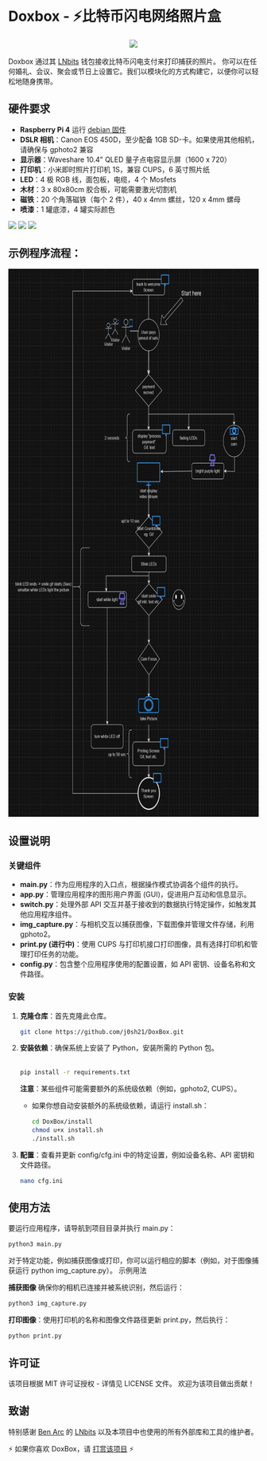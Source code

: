
# Doxbox - ⚡️比特币闪电网络照片盒

<p align="center">
<img src="https://github.com/j0sh21/DoxBox/assets/63317640/7eda15cf-c3a2-4236-9e24-a084b4512d96" width="200">
</p>

Doxbox 通过其 [LNbits](https://github.com/lnbits/lnbits) 钱包接收比特币闪电支付来打印捕获的照片。
你可以在任何婚礼、会议、聚会或节日上设置它。我们以模块化的方式构建它，以便你可以轻松地随身携带。


## 硬件要求

- **Raspberry Pi 4** 运行 [debian 固件](https://www.raspberrypi.com/software/operating-systems/)
- **DSLR 相机**：Canon EOS 450D，至少配备 1GB SD-卡。如果使用其他相机，请确保与 gphoto2 兼容
- **显示器**：Waveshare 10.4" QLED 量子点电容显示屏（1600 x 720）
- **打印机**：小米即时照片打印机 1S，兼容 CUPS，6 英寸照片纸
- **LED**：4 极 RGB 线，面包板，电缆，4 个 Mosfets
- **木材**：3 x 80x80cm 胶合板，可能需要激光切割机
- **磁铁**：20 个角落磁铁（每个 2 件），40 x 4mm 螺丝，120 x 4mm 螺母
- **喷漆**：1 罐底漆，4 罐实际颜色

  
<img src="https://github.com/j0sh21/DoxBox/assets/63317640/384280e0-cc6e-4bd0-9953-c318b5e12f15" height="200">
<img src="https://github.com/j0sh21/DoxBox/assets/63317640/e446af16-d840-4cbc-87f9-3d5f67b3a15d" height="200">
<img src="https://github.com/j0sh21/DoxBox/assets/63317640/4bcc6965-a1fa-41e5-8d07-cc7e3280bc58" height="200">

  
## 示例程序流程：

<img src="docs/images/flowchart.JPG" height="1100">

## 设置说明

### 关键组件

- **main.py**：作为应用程序的入口点，根据操作模式协调各个组件的执行。
- **app.py**：管理应用程序的图形用户界面 (GUI)，促进用户互动和信息显示。
- **switch.py**：处理外部 API 交互并基于接收到的数据执行特定操作，如触发其他应用程序组件。
- **img_capture.py**：与相机交互以捕获图像，下载图像并管理文件存储，利用 gphoto2。
- **print.py (进行中)**：使用 CUPS 与打印机接口打印图像，具有选择打印机和管理打印任务的功能。
- **config.py**：包含整个应用程序使用的配置设置，如 API 密钥、设备名称和文件路径。

### 安装

1. **克隆仓库**：首先克隆此仓库。

   ```sh
   git clone https://github.com/j0sh21/DoxBox.git
    ```
2. **安装依赖**：确保系统上安装了 Python，安装所需的 Python 包。

    ```sh

    pip install -r requirements.txt
    ```
    **注意**：某些组件可能需要额外的系统级依赖（例如，gphoto2, CUPS）。
   

   - 如果你想自动安装额外的系统级依赖，请运行 install.sh：
      ```sh
      cd DoxBox/install
      chmod u+x install.sh
      ./install.sh

3. **配置**：查看并更新 config/cfg.ini 中的特定设置，例如设备名称、API 密钥和文件路径。
   ```sh
   nano cfg.ini
## 使用方法

要运行应用程序，请导航到项目目录并执行 main.py：

 ```sh
python3 main.py
 ```
对于特定功能，例如捕获图像或打印，你可以运行相应的脚本（例如，对于图像捕获运行 python img_capture.py）。
示例用法

**捕获图像** 确保你的相机已连接并被系统识别，然后运行：

 ```sh
python3 img_capture.py
 ```
**打印图像**：使用打印机的名称和图像文件路径更新 print.py，然后执行：
 ```sh
 python print.py
 ```
## 许可证
该项目根据 MIT 许可证授权 - 详情见 LICENSE 文件。
欢迎为该项目做出贡献！

## 致谢
特别感谢 [Ben Arc](https://github.com/arcbtc) 的 [LNbits](https://github.com/lnbits/lnbits) 以及本项目中也使用的所有外部库和工具的维护者。

 ⚡️ 如果你喜欢 DoxBox，请 [打赏该项目](https://legend.lnbits.com/lnurlp/link/4Wc7ZE) ⚡️

